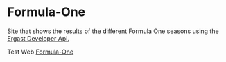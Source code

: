 # Formula-One
Site that shows the results of the different Formula One seasons using the [Ergast Developer Api.](http://ergast.com/mrd/)

Test Web [Formula-One](https://mrolivo.github.io/Formula-One/)

